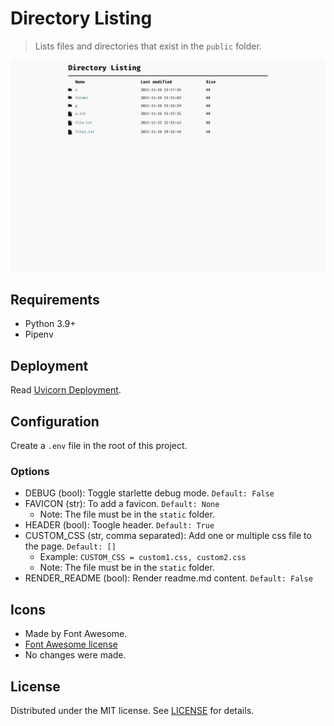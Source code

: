# Directory Listing

> Lists files and directories that exist in the `public` folder.

![preview](preview.png)

## Requirements

- Python 3.9+
- Pipenv

## Deployment

Read [Uvicorn Deployment](https://www.uvicorn.org/deployment/).

## Configuration

Create a `.env` file in the root of this project.

### Options

- DEBUG (bool): Toggle starlette debug mode. `Default: False`
- FAVICON (str): To add a favicon. `Default: None`
  - Note: The file must be in the `static` folder.
- HEADER (bool): Toogle header. `Default: True`
- CUSTOM_CSS (str, comma separated): Add one or multiple css file to the page. `Default: []`
  - Example: `CUSTOM_CSS = custom1.css, custom2.css`
  - Note: The file must be in the `static` folder.
- RENDER_README (bool): Render readme.md content. `Default: False`

## Icons

- Made by Font Awesome.
- [Font Awesome license](https://fontawesome.com/license)
- No changes were made.

## License

Distributed under the MIT license. See [LICENSE](LICENSE) for details.
